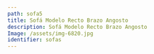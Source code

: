 ```yaml
---
path: sofa5
title: Sofá Modelo Recto Brazo Angosto
description: Sofá Modelo Recto Brazo Angosto
Image: /assets/img-6820.jpg
identifier: sofas
---
```



